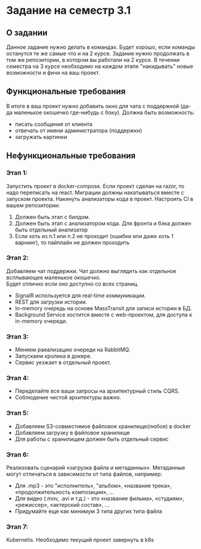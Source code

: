 # Задание на семестр 3.1

## О задании
Данное задание нужно делать в командах. 
Будет хорошо, если команды останутся те же самые что и на 2 курсе. 
Задание нужно продолжать в том же репозитории, в котором вы работали на 2 курсе.
В течении семестра на 3 курсе необходимо на каждом этапе "накидывать" новые возможности и фичи на ваш проект. 

## Функциональные требования
В итоге в ваш проект нужно добавить окно для чата с поддержкой (да-да маленькое окошечко где-нибудь с боку). 
Должна быть возможность:
- писать сообщения от клиента
- отвечать от имени администратора (поддержки)
- загружать картинки

## Нефункциональные требования
### Этап 1:
Запустить проект в docker-compose. 
Если проект сделан на razor, то надо переписать на react.
Миграции должны накатываться вместе с запуском проекта.
Накинуть анализаторы кода в проект.
Настроить CI в вашем репозитории:
1) Должен быть этап с билдом.
2) Должен быть этап с анализатором кода. Для фронта и бэка должен быть отдельный анализатор
3) Если хоть из п.1 или п.2 не проходит (ошибки или даже хоть 1 варнинг), то пайплайн не должен проходить

### Этап 2:
Добавляем чат поддержки. Чат должно выглядить как отдельное всплывающее маленькое окошечко.  
Будет отлично если оно доступно со всех страниц. 
- SignalR используется для real-time коммуникации.
- REST для загрузки истории.
- In-memory очередь на основе MassTransit для записи истории в БД.
- Background Service хостится вместе с web-проектом, для доступа к in-memory очереди.

### Этап 3:
- Меняем раеализацию очереди на RabbitMQ.
- Запускаем кролика в докере.
- Сервис уезжает в отдельный проект.

### Этап 4:
- Переделайте все ваши запросы на архитектурный стиль CQRS. 
- Соблюдение чистой архитектуры важно.

### Этап 5:
- Добавляем S3-совместимое файловое хранилище(любое) в docker
- Добавляем загрузку в файловое хранилище
- Для работы с хранилищем должен быть отдельный сервис

### Этап 6:
Реализовать сценарий «загрузка файла и метаданных». Метаданные могут отличаться в зависимости от типа файлов, например:
- Для .mp3 - это "исполнитель», "альбом», «название трека», «продолжительность композиции», ...
- Для видео (.mov, .avi и т.д.) - это «название фильма», «студиям», «режиссер», «актерский состав», ...
- Придумайте еще как минимум 3 типа других типа файла

### Этап 7:
Kubernetis. Необходимо текущий проект завернуть в k8s 

